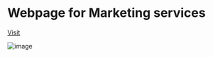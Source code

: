 # Webpage for Marketing services
<a href="http://zeyad.rf.gd/pickybuy/" target="_blank">Visit</a>

![image](https://user-images.githubusercontent.com/50156227/193428171-b675a005-847e-4c07-8c64-21d1c7a1b4a1.png)

